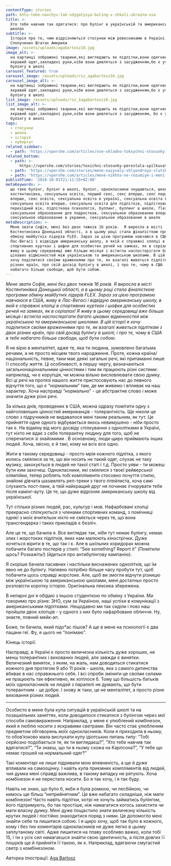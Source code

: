 ```yaml
---
contentType: stories
path: khto-tebe-navchyv-tak-vdygatysya-buling-v-shkoli-ukraina-usa
title: >-
  Хто тебе навчив так одягатися: про булінг в українській та американській
  школах
subtitle: >-
  Історія про те, чим відрізняються стосунки між ровесниками в Україні та
  Сполучених Штатах Америки
image: /assets/uploads/agabartosz10.jpg
image_alt: >-
  на картинці зображені тварини,які виглядають як підлітки,вони одягнені в
  якравий одяг,закладені руки,ніби вони дивляться з засудженням,бо є учасниками
  булінгу в школі
carousel_featured: true
carousel_image: /assets/uploads/rsz_agabartosz10.jpg
carousel_image_alt: >-
  на картинці зображені тварини,які виглядають як підлітки,вони одягнені в
  якравий одяг,закладені руки,ніби вони дивляться з засудженням,бо є учасниками
  булінгу в школі
list_image: /assets/uploads/rsz_1agabartosz10.jpg
list_image_alt: >-
  на картинці зображені тварини,які виглядають як підлітки,вони одягнені в
  якравий одяг,закладені руки,ніби вони дивляться з засудженням, бо є учасниками
  булінгу в школі
tags:
  - стосунки
  - школа
  - історія
  - пубертат
related_sidebar:
  - path: 'https://vpershe.com/articles/vse-skladno-toksychni-stosunky'
related_bottom:
  - path: >-
      https://vpershe.com/stories/toxichni-stosunky-perestala-spilkuvatysia-z-druziamy
  - path: 'https://vpershe.com/stories/mene-nazyvaly-shlyondroyu-slutshaming-v-shkoli'
  - path: 'https://vpershe.com/articles/mene-nikhto-ne-rozumiye-i-meni-samotnio'
publishTime: '2018-10-01T21:11:55+02:00'
metaKeywords: >-
  що таке булінг, булінг в школі, булінг, однокласники знущаються, школа в сша,
  костянтинівка, сексуальна освіта, перший секс, секс вперше, секс перший раз,
  вперше, секс освіта, сексуальна освіта в україні, сексуальна освіта в школі,
  сексуальна освіта вперше, сексуальна освіта для підлітків, підлітковий вік,
  перехідний вік, підліткова психологія, буллинг, буллинг в школе, flex,
  сексуальное образование для подростков, сексуальное образование вперше,
  сексуальное образование в украине, сексуальное образование в школе
metaDescription: >-
  Мене звати Софія, мені без двох тижнів 16 років.  Я виросла в місті
  Костянтинівка Донецької області, а в цьому році стала фіналісткою програми
  обміну майбутніх лідерів FLEX. Зараз за цією програмою навчаюся в США, живу в
  Лас-Вегасі і відвідую американську школу, в якій є справжні хлопці в
  спортивних куртках і шафки для особистих речей на замках, як в серіалах!  Я
  живу в цьому середовищі вже більше місяця і встигла наспостерігати багато
  цікавих відмінностей між українською та американською школами. В цій історії я
  хочу поділитися своїми враженнями про те, як взагалі живеться підліткам з двох
  різних країн, про свій досвід булінгу в школі, і про те, чому в США  в тебе
  набагато більше свободи, щоб бути собою.
---
```

_Мене звати Софія, мені без двох тижнів 16 років.  Я виросла в місті Костянтинівка Донецької області, а в цьому році стала фіналісткою програми обміну майбутніх лідерів FLEX. Зараз за цією програмою навчаюся в США, живу в Лас-Вегасі і відвідую американську школу, в якій є справжні хлопці в спортивних куртках і шафки для особистих речей на замках, як в серіалах!  Я живу в цьому середовищі вже більше місяця і встигла наспостерігати багато цікавих відмінностей між українською та американською школами. В цій історії я хочу поділитися своїми враженнями про те, як взагалі живеться підліткам з двох різних країн, про свій досвід булінгу в школі, і про те, чому в США  в тебе набагато більше свободи, щоб бути собою._

Я не вірю в менталітет, адже те, яка ти людина, зумовлено багатьма речами, а не просто місцем твого народження. Проте, кожна країна/національність, певне, таки має деякі загальні речі, які притаманні лише її способу життя. Ці особливості, в першу чергу, визначаються загальнонаціональними цінностями і тим як працюють різні системи: наприклад, чи є корупція, чи можна вільно висловлювати свою думку. Всі ці речі на протязі нашого життя пристосовують нас до певного відчуття того, що є “нормальним” там, де ми живемо і впливає на наш характер. Хоча насправді “нормально” - це абстрактне слово і може значити дуже різні речі.

За кілька днів, проведених в США, можна одразу помітити одну з найголовніших цінностей американців - толерантність.  Ще ніколи це слово з підручників не видавалося мені таким реальним, як тут. Це прийняття одне одного відбувається якось невимушено - ніби просто так є. На відміну від мого досвіду спілкування з однолітками в Україні, тут ніхто не вдає з себе толерантну людину для того, щоб не сперечатися зі знайомими . В основному, люди щиро приймають інших людей. Хоча, звісно, є й такі, кому на всіх все одно. 

Жити в такому середовищі - просто мрія кожного підлітка, з якого колись сміялися за те, що він носить не такий одяг, слухає не таку музику, закохується в людей не такої статі і т.д. Просто уяви -  ти можеш бути ким захочеш. Однокласники, які сміялися з твоєї рейверської олімпійки, тепер роблять тобі компліменти стосовно почуття стилю, знайомі дівчата шазамлять реп-треки з твого плейлиста, хоча самі слухають пост-панк, а твій найкращий друг не починає ігнорувати тебе після камінг-ауту.  Це те, що дуже відрізняє американську школу від української.  

Тут стільки різних людей, рас, культур і мов. Нафарбовані хлопці прекрасно спілкуються з членами спортивних команд, з помічниці однієї з моїх вчительок ніхто не сміється через те, що вона трансгендерка і таких прикладів є безліч.

Але це те, що бачила я.  Все виглядає так, ніби тут немає булінгу, немає злих і жорстоких підлітків, яких нам малюють кінострічки.  Дуже хочеться вірити в те, що так і є.  Але в шкільних коридорах можна побачити багато постерів у стилі: “See something?  Report it” (Помітили щось? Розкажіть!) (йдеться про антибулінгову кампанію). 

Я скоріше бачила пасивних і настільки виснажених однолітків, що їм явно не до булінгу. Напевно потрібно більше часу пробути тут, щоб побачити щось справді жорстоке. Але, щоб ви змогли відчути різницю між українською та американською школами, мені достатньо просто розповісти коротку історію. Оригінальна лексика збережена. 

В непарні дні я обідаю з іншою студенткою по обміну з України. Ми говоримо про різне: ЗНО, сум за Україною, наші успіхи в комунікації з американськими підлітками. Нещодавно ми так сиділи і повз наш пройшли двоє хлопців - у одного з них було нафарбоване обличчя. Ну, знаєте, повний мейк-ап.

Боже, ти бачила, який підо*ас пішов?  А ще в мене на психології є два пацани геї. Фу, я цього не “понімаю”. 

Кінець історії. 

Насправді, в Україні є просто величезна кількість дуже хороших, не менш толерантних і вихованих людей, але завжди є винятки. Величезний виняток, з яким, на жаль, нам доводиться стикатися кожного дня протягом 9 або 11 років - школа, яка з самого дитинства вбиває в нас справжнього себе. І всі спроби змінити це своїми силами не працюють так ефективно, як хотілося б. Тому що більшість батьків моїх однокласників чи людей з паралелі не думають, що бути толерантним  - це добре. І знову ж таки, це не менталітет, а просто різне виховання різних людей. 

- - -

Особисто в мене була купа ситуацій в українській школі та на позашкільних заняттях, коли доводилося стикатися з булінгом через мої способи самовираження. Наприклад, у мене є улюблений комбінезон, який я люблю носити з яскравими светрами. Він часто стає улюбленим предметом обговорень моїх однокласників. Коли я приходила в ньому, то обов’язково мала вислухати купу ідіотських питань типу: “Тобі серйозно подобається те, як ти виглядаєш?”, “Хто тебе навчив так вдягатися?”, “Ти знаєш, що ти в ньому схожа на Карлсона?”, “У тебе що немає грошей на нормальний одяг?”

Такі коментарі не лише підривали мою впевненість, а ще й дуже впливали на самооцінку. І навіть купа приємних компліментів від людей, чия думка мені справді важлива, в такому випадку не рятують. Хоча комбінезон я не перестала носити. Бо я так хочу, і я так буду.

Навіть не знаю, що було б, якби я була ромкою, чи лесбійкою, чи кимось ще більш “неприйнятним”. Це вже набагато складніше, ніж мати комбінезон! Часто навіть підлітки, котрі не хочуть займатись булінгом, його підтримують, бо так простіше, ніж намагатися когось захистити чи мати власну думку. Мені дуже пощастило знати величезну кількість крутих людей і постійно знаходитися поряд з ними. Це допомогло мені знайти себе та лишитися собою. І я щиро хочу, щоб так було в кожного, кому і без тих коментарів однокласників не дуже легко в цьому заплутаному світі. Адже лишитися на плаву особливо важко, коли тобі 15, і ти з усіх сил намагаєшся знайти свою ідентичність, а після довгих її пошуків ще й прийняти її такою, як є. Наприклад, вдягаючи смугастий светр з комбінезоном.

Авторка ілюстрації: [Aga Bartosz](https://www.agabartosz.com)
